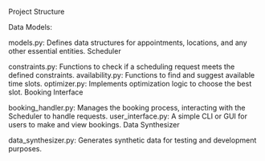 Project Structure

Data Models:

models.py: Defines data structures for appointments, locations, and any other essential entities.
Scheduler

constraints.py: Functions to check if a scheduling request meets the defined constraints.
availability.py: Functions to find and suggest available time slots.
optimizer.py: Implements optimization logic to choose the best slot.
Booking Interface

booking_handler.py: Manages the booking process, interacting with the Scheduler to handle requests.
user_interface.py: A simple CLI or GUI for users to make and view bookings.
Data Synthesizer

data_synthesizer.py: Generates synthetic data for testing and development purposes.